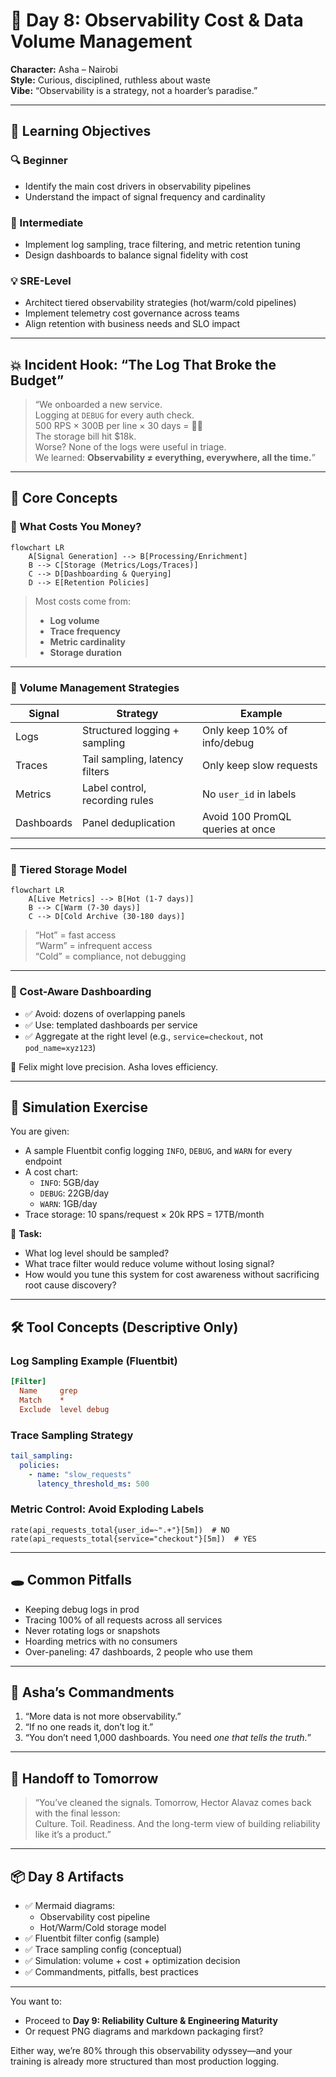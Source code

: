 # 🧱 **Day 8: Observability Cost & Data Volume Management**

**Character:** Asha – Nairobi  
**Style:** Curious, disciplined, ruthless about waste  
**Vibe:** “Observability is a strategy, not a hoarder’s paradise.”

---

## 🎯 Learning Objectives

### 🔍 Beginner
- Identify the main cost drivers in observability pipelines  
- Understand the impact of signal frequency and cardinality

### 🧩 Intermediate
- Implement log sampling, trace filtering, and metric retention tuning  
- Design dashboards to balance signal fidelity with cost

### 💡 SRE-Level
- Architect tiered observability strategies (hot/warm/cold pipelines)  
- Implement telemetry cost governance across teams  
- Align retention with business needs and SLO impact

---

## 💥 Incident Hook: “The Log That Broke the Budget”

> “We onboarded a new service.  
> Logging at `DEBUG` for every auth check.  
> 500 RPS × 300B per line × 30 days = 💸💥  
> The storage bill hit $18k.  
> Worse? None of the logs were useful in triage.  
> We learned: **Observability ≠ everything, everywhere, all the time.**”

---

## 🧠 Core Concepts

### 🔹 What Costs You Money?

```mermaid
flowchart LR
    A[Signal Generation] --> B[Processing/Enrichment]
    B --> C[Storage (Metrics/Logs/Traces)]
    C --> D[Dashboarding & Querying]
    D --> E[Retention Policies]
```

> Most costs come from:  
> - **Log volume**  
> - **Trace frequency**  
> - **Metric cardinality**  
> - **Storage duration**

---

### 🔹 Volume Management Strategies

| Signal     | Strategy                       | Example                          |
| ---------- | ------------------------------ | -------------------------------- |
| Logs       | Structured logging + sampling  | Only keep 10% of info/debug      |
| Traces     | Tail sampling, latency filters | Only keep slow requests          |
| Metrics    | Label control, recording rules | No `user_id` in labels           |
| Dashboards | Panel deduplication            | Avoid 100 PromQL queries at once |

---

### 🔹 Tiered Storage Model

```mermaid
flowchart LR
    A[Live Metrics] --> B[Hot (1-7 days)]
    B --> C[Warm (7-30 days)]
    C --> D[Cold Archive (30-180 days)]
```

> “Hot” = fast access  
> “Warm” = infrequent access  
> “Cold” = compliance, not debugging

---

### 🔹 Cost-Aware Dashboarding

- ✅ Avoid: dozens of overlapping panels  
- ✅ Use: templated dashboards per service  
- ✅ Aggregate at the right level (e.g., `service=checkout`, not `pod_name=xyz123`)

🧠 Felix might love precision. Asha loves efficiency.

---

## 🧪 Simulation Exercise

You are given:

- A sample Fluentbit config logging `INFO`, `DEBUG`, and `WARN` for every endpoint  
- A cost chart:  
  - `INFO`: 5GB/day  
  - `DEBUG`: 22GB/day  
  - `WARN`: 1GB/day  
- Trace storage: 10 spans/request × 20k RPS = 17TB/month

📌 **Task:**
- What log level should be sampled?  
- What trace filter would reduce volume without losing signal?  
- How would you tune this system for cost awareness without sacrificing root cause discovery?

---

## 🛠 Tool Concepts (Descriptive Only)

### Log Sampling Example (Fluentbit)

```ini
[Filter]
  Name     grep
  Match    *
  Exclude  level debug
```

### Trace Sampling Strategy

```yaml
tail_sampling:
  policies:
    - name: "slow_requests"
      latency_threshold_ms: 500
```

### Metric Control: Avoid Exploding Labels

```promql
rate(api_requests_total{user_id=~".+"}[5m])  # NO
rate(api_requests_total{service="checkout"}[5m])  # YES
```

---

## 🕳️ Common Pitfalls

- Keeping debug logs in prod  
- Tracing 100% of all requests across all services  
- Never rotating logs or snapshots  
- Hoarding metrics with no consumers  
- Over-paneling: 47 dashboards, 2 people who use them

---

## 📜 Asha’s Commandments

1. “More data is not more observability.”  
2. “If no one reads it, don’t log it.”  
3. “You don’t need 1,000 dashboards. You need *one that tells the truth.*”

---

## 🤝 Handoff to Tomorrow

> “You’ve cleaned the signals. Tomorrow, Hector Alavaz comes back with the final lesson:  
> Culture. Toil. Readiness. And the long-term view of building reliability like it’s a product.”

---

## 📦 Day 8 Artifacts

- ✅ Mermaid diagrams:
  - Observability cost pipeline
  - Hot/Warm/Cold storage model
- ✅ Fluentbit filter config (sample)
- ✅ Trace sampling config (conceptual)
- ✅ Simulation: volume + cost + optimization decision
- ✅ Commandments, pitfalls, best practices

---

You want to:
- Proceed to **Day 9: Reliability Culture & Engineering Maturity**  
- Or request PNG diagrams and markdown packaging first?

Either way, we’re 80% through this observability odyssey—and your training is already more structured than most production logging.